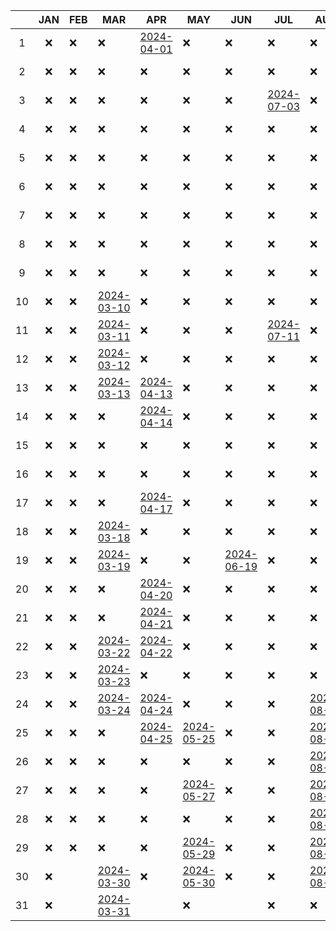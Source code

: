 
|     | JAN | FEB | MAR                         | APR                         | MAY                         | JUN                         | JUL                         | AUG                         | SEP                         | OCT                         | NOV                         | DEC                         |
| :-: | :-: | --- | --------------------------- | --------------------------- | --------------------------- | --------------------------- | --------------------------- | --------------------------- | --------------------------- | --------------------------- | --------------------------- | --------------------------- |
|  1  |  ❌  | ❌   | ❌                           | [2024-04-01](2024-04-01.md) | ❌                           | ❌                           | ❌                           | ❌                           | ❌                           | [2024-10-01](2024-10-01.md) | [2024-11-01](2024-11-01.md) | [2024-12-01](2024-12-01.md) |
|  2  |  ❌  | ❌   | ❌                           | ❌                           | ❌                           | ❌                           | ❌                           | ❌                           | [2024-09-02](2024-09-02.md) | [2024-10-02](2024-10-02.md) | [2024-11-02](2024-11-02.md) | [2024-12-02](2024-12-02.md) |
|  3  |  ❌  | ❌   | ❌                           | ❌                           | ❌                           | ❌                           | [2024-07-03](2024-07-03.md) | ❌                           | [2024-09-03](2024-09-03.md) | [2024-10-03](2024-10-03.md) | [2024-11-03](2024-11-03.md) | [2024-12-03](2024-12-03.md) |
|  4  |  ❌  | ❌   | ❌                           | ❌                           | ❌                           | ❌                           | ❌                           | ❌                           | [2024-09-04](2024-09-04.md) | [2024-10-04](2024-10-04.md) | [2024-11-04](2024-11-04.md) | [2024-12-04](2024-12-04.md) |
|  5  |  ❌  | ❌   | ❌                           | ❌                           | ❌                           | ❌                           | ❌                           | ❌                           | [2024-09-05](2024-09-05.md) | [2024-10-05](2024-10-05.md) | [2024-11-05](2024-11-05.md) | [2024-12-05](2024-12-05.md) |
|  6  |  ❌  | ❌   | ❌                           | ❌                           | ❌                           | ❌                           | ❌                           | ❌                           | [2024-09-06](2024-09-06.md) | [2024-10-06](2024-10-06.md) | [2024-11-06](2024-11-06.md) | [2024-12-06](2024-12-06.md) |
|  7  |  ❌  | ❌   | ❌                           | ❌                           | ❌                           | ❌                           | ❌                           | ❌                           | [2024-09-07](2024-09-07.md) | [2024-10-07](2024-10-07.md) | [2024-11-07](2024-11-07.md) | [2024-12-07](2024-12-07.md) |
|  8  |  ❌  | ❌   | ❌                           | ❌                           | ❌                           | ❌                           | ❌                           | ❌                           | [2024-09-08](2024-09-08.md) | [2024-10-08](2024-10-08.md) | [2024-11-08](2024-11-08.md) | [2024-12-08](2024-12-08.md) |
|  9  |  ❌  | ❌   | ❌                           | ❌                           | ❌                           | ❌                           | ❌                           | ❌                           | [2024-09-09](2024-09-09.md) | [2024-10-09](2024-10-09.md) | [2024-11-09](2024-11-09.md) | [2024-12-09](2024-12-09.md) |
| 10  |  ❌  | ❌   | [2024-03-10](2024-03-10.md) | ❌                           | ❌                           | ❌                           | ❌                           | ❌                           | [2024-09-10](2024-09-10.md) | [2024-10-10](2024-10-10.md) | [2024-11-10](2024-11-10.md) | [2024-12-10](2024-12-10.md) |
| 11  |  ❌  | ❌   | [2024-03-11](2024-03-11.md) | ❌                           | ❌                           | ❌                           | [2024-07-11](2024-07-11.md) | ❌                           | [2024-09-11](2024-09-11.md) | [2024-10-11](2024-10-11.md) | [2024-11-11](2024-11-11.md) | [2024-12-11](2024-12-11.md) |
| 12  |  ❌  | ❌   | [2024-03-12](2024-03-12.md) | ❌                           | ❌                           | ❌                           | ❌                           | ❌                           | [2024-09-12](2024-09-12.md) | [2024-10-12](2024-10-12.md) | [2024-11-12](2024-11-12.md) | [2024-12-12](2024-12-12.md) |
| 13  |  ❌  | ❌   | [2024-03-13](2024-03-13.md) | [2024-04-13](2024-04-13.md) | ❌                           | ❌                           | ❌                           | ❌                           | [2024-09-13](2024-09-13.md) | [2024-10-13](2024-10-13.md) | [2024-11-13](2024-11-13.md) | [2024-12-13](2024-12-13.md) |
| 14  |  ❌  | ❌   | ❌                           | [2024-04-14](2024-04-14.md) | ❌                           | ❌                           | ❌                           | ❌                           | [2024-09-14](2024-09-14.md) | [2024-10-14](2024-10-14.md) | [2024-11-14](2024-11-14.md) | [2024-12-14](2024-12-14.md) |
| 15  |  ❌  | ❌   | ❌                           | ❌                           | ❌                           | ❌                           | ❌                           | ❌                           | [2024-09-15](2024-09-15.md) | [2024-10-15](2024-10-15.md) | [2024-11-15](2024-11-15.md) | [2024-12-15](2024-12-15.md) |
| 16  |  ❌  | ❌   | ❌                           | ❌                           | ❌                           | ❌                           | ❌                           | ❌                           | [2024-09-16](2024-09-16.md) | [2024-10-16](2024-10-16.md) | [2024-11-16](2024-11-16.md) | [2024-12-16](2024-12-16.md) |
| 17  |  ❌  | ❌   | ❌                           | [2024-04-17](2024-04-17.md) | ❌                           | ❌                           | ❌                           | ❌                           | [2024-09-17](2024-09-17.md) | [2024-10-17](2024-10-17.md) | [2024-11-17](2024-11-17.md) | [2024-12-17](2024-12-17.md) |
| 18  |  ❌  | ❌   | [2024-03-18](2024-03-18.md) | ❌                           | ❌                           | ❌                           | ❌                           | ❌                           | [2024-09-18](2024-09-18.md) | [2024-10-18](2024-10-18.md) | [2024-11-18](2024-11-18.md) | [2024-12-18](2024-12-18.md) |
| 19  |  ❌  | ❌   | [2024-03-19](2024-03-19.md) | ❌                           | ❌                           | [2024-06-19](2024-06-19.md) | ❌                           | ❌                           | [2024-09-19](2024-09-19.md) | [2024-10-19](2024-10-19.md) | [2024-11-19](2024-11-19.md) | [2024-12-19](2024-12-19.md) |
| 20  |  ❌  | ❌   | ❌                           | [2024-04-20](2024-04-20.md) | ❌                           | ❌                           | ❌                           | ❌                           | [2024-09-20](2024-09-20.md) | [2024-10-20](2024-10-20.md) | [2024-11-20](2024-11-20.md) | [2024-12-20](2024-12-20.md) |
| 21  |  ❌  | ❌   | ❌                           | [2024-04-21](2024-04-21.md) | ❌                           | ❌                           | ❌                           | ❌                           | [2024-09-21](2024-09-21.md) | [2024-10-21](2024-10-21.md) | [2024-11-21](2024-11-21.md) | [2024-12-21](2024-12-21.md) |
| 22  |  ❌  | ❌   | [2024-03-22](2024-03-22.md) | [2024-04-22](2024-04-22.md) | ❌                           | ❌                           | ❌                           | ❌                           | [2024-09-22](2024-09-22.md) | [2024-10-22](2024-10-22.md) | [2024-11-22](2024-11-22.md) | [2024-12-22](2024-12-22.md) |
| 23  |  ❌  | ❌   | [2024-03-23](2024-03-23.md) | ❌                           | ❌                           | ❌                           | ❌                           | ❌                           | [2024-09-23](2024-09-23.md) | [2024-10-23](2024-10-23.md) | [2024-11-23](2024-11-23.md) | [2024-12-23](2024-12-23.md) |
| 24  |  ❌  | ❌   | [2024-03-24](2024-03-24.md) | [2024-04-24](2024-04-24.md) | ❌                           | ❌                           | ❌                           | [2024-08-24](2024-08-24.md) | [2024-09-24](2024-09-24.md) | [2024-10-24](2024-10-24.md) | [2024-11-24](2024-11-24.md) | [2024-12-24](2024-12-24.md) |
| 25  |  ❌  | ❌   | ❌                           | [2024-04-25](2024-04-25.md) | [2024-05-25](2024-05-25.md) | ❌                           | ❌                           | [2024-08-25](2024-08-25.md) | [2024-09-25](2024-09-25.md) | [2024-10-25](2024-10-25.md) | [2024-11-25](2024-11-25.md) | [2024-12-25](2024-12-25.md) |
| 26  |  ❌  | ❌   | ❌                           | ❌                           | ❌                           | ❌                           | ❌                           | [2024-08-26](2024-08-26.md) | [2024-09-26](2024-09-26.md) | [2024-10-26](2024-10-26.md) | [2024-11-26](2024-11-26.md) | [2024-12-26](2024-12-26.md) |
| 27  |  ❌  | ❌   | ❌                           | ❌                           | [2024-05-27](2024-05-27.md) | ❌                           | ❌                           | [2024-08-27](2024-08-27.md) | [2024-09-27](2024-09-27.md) | [2024-10-27](2024-10-27.md) | [2024-11-27](2024-11-27.md) | [2024-12-27](2024-12-27.md) |
| 28  |  ❌  | ❌   | ❌                           | ❌                           | ❌                           | ❌                           | ❌                           | [2024-08-28](2024-08-28.md) | [2024-09-28](2024-09-28.md) | [2024-10-28](2024-10-28.md) | [2024-11-28](2024-11-28.md) | [2024-12-28](2024-12-28.md) |
| 29  |  ❌  | ❌   | ❌                           | ❌                           | [2024-05-29](2024-05-29.md) | ❌                           | ❌                           | [2024-08-29](2024-08-29.md) | [2024-09-29](2024-09-29.md) | [2024-10-29](2024-10-29.md) | [2024-11-29](2024-11-29.md) | [2024-12-29](2024-12-29.md) |
| 30  |  ❌  |     | [2024-03-30](2024-03-30.md) | ❌                           | [2024-05-30](2024-05-30.md) | ❌                           | ❌                           | [2024-08-30](2024-08-30.md) | [2024-09-30](2024-09-30.md) | [2024-10-30](2024-10-30.md) | [2024-11-30](2024-11-30.md) | [2024-12-30](2024-12-30.md) |
| 31  |  ❌  |     | [2024-03-31](2024-03-31.md) |                             | ❌                           |                             | ❌                           | ❌                           |                             | [2024-10-31](2024-10-31.md) |                             | [2024-12-31](2024-12-31.md) |
